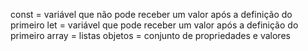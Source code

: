 const = variável que não pode receber um valor após a definição do primeiro
let = variável que pode receber um valor após a definição do primeiro
array = listas
objetos = conjunto de propriedades e valores